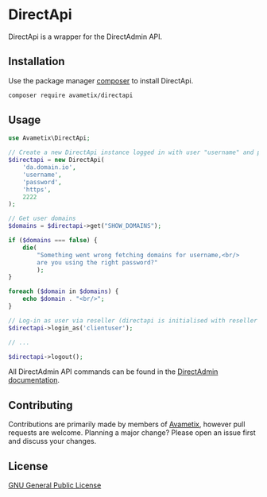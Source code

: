 # DirectApi
DirectApi is a wrapper for the DirectAdmin API.

## Installation
Use the package manager [composer](https://getcomposer.org/) to install DirectApi.
```bash
composer require avametix/directapi
```

## Usage

```php
use Avametix\DirectApi;

// Create a new DirectApi instance logged in with user "username" and password "password"
$directapi = new DirectApi(
    'da.domain.io',
    'username',
    'password',
    'https',
    2222
);

// Get user domains
$domains = $directapi->get("SHOW_DOMAINS");

if ($domains === false) {
    die(
        "Something went wrong fetching domains for username,<br/>
        are you using the right password?"
        );
}

foreach ($domain in $domains) {
    echo $domain . "<br/>";
}

// Log-in as user via reseller (directapi is initialised with reseller or admin login)
$directapi->login_as('clientuser');

// ...

$directapi->logout();
```

All DirectAdmin API commands can be found in the [DirectAdmin documentation](https://www.directadmin.com/api.php).

## Contributing
Contributions are primarily made by members of [Avametix](https://avametix.com), however pull requests are welcome. Planning a major change? Please open an issue first and discuss your changes.

## License
[GNU General Public License](https://choosealicense.com/licenses/gpl-3.0/)
